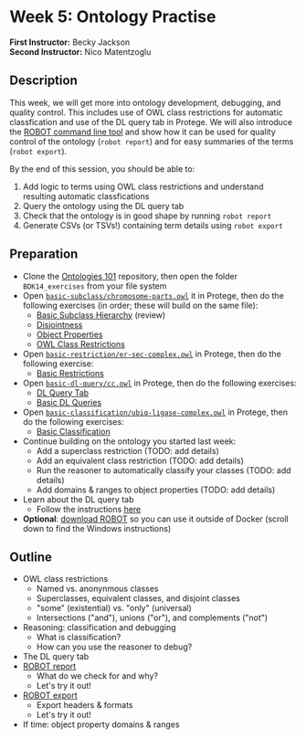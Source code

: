 # Week 5: Ontology Practise

**First Instructor:** Becky Jackson  
**Second Instructor:** Nico Matentzoglu

## Description
This week, we will get more into ontology development, debugging, and quality control. This includes use of OWL class restrictions for automatic classfication and use of the DL query tab in Protege. We will also introduce the [ROBOT command line tool](http://robot.obolibrary.org) and show how it can be used for quality control of the ontology (`robot report`) and for easy summaries of the terms (`robot export`).

By the end of this session, you should be able to:
1. Add logic to terms using OWL class restrictions and understand resulting automatic classfications
2. Query the ontology using the DL query tab
3. Check that the ontology is in good shape by running `robot report`
4. Generate CSVs (or TSVs!) containing term details using `robot export`

## Preparation
- Clone the [Ontologies 101](https://github.com/OHSUBD2K/BDK14-Ontologies-101) repository, then open the folder `BDK14_exercises` from your file system
- Open [`basic-subclass/chromosome-parts.owl`](https://raw.githubusercontent.com/OHSUBD2K/BDK14-Ontologies-101/master/BDK14_exercises/basic-subclass/chromosome-parts.owl) it in Protege, then do the following exercises (in order; these will build on the same file):
  - [Basic Subclass Hierarchy](https://ontology101tutorial.readthedocs.io/en/latest/EXERCISE_BasicSubclassHierarchy.html) (review)
  - [Disjointness](https://ontology101tutorial.readthedocs.io/en/latest/Disjointness.html)
  - [Object Properties](https://ontology101tutorial.readthedocs.io/en/latest/ObjectProperties.html)
  - [OWL Class Restrictions](https://ontology101tutorial.readthedocs.io/en/latest/OWL_ClassRestrictions.html)
- Open [`basic-restriction/er-sec-complex.owl`](https://raw.githubusercontent.com/OHSUBD2K/BDK14-Ontologies-101/master/BDK14_exercises/basic-restriction/er-sec-complex.owl) in Protege, then do the following exercise:
  - [Basic Restrictions](https://ontology101tutorial.readthedocs.io/en/latest/EXERCISE_BasicRestrictions.html)
- Open [`basic-dl-query/cc.owl`](https://raw.githubusercontent.com/OHSUBD2K/BDK14-Ontologies-101/master/BDK14_exercises/basic-dl-query/cc.owl) in Protege, then do the following exercises:
  - [DL Query Tab](https://ontology101tutorial.readthedocs.io/en/latest/DL_QueryTab.html)
  - [Basic DL Queries](https://ontology101tutorial.readthedocs.io/en/latest/EXERCISE_BasicDL_Queries.html)
- Open [`basic-classification/ubiq-ligase-complex.owl`](https://raw.githubusercontent.com/OHSUBD2K/BDK14-Ontologies-101/master/BDK14_exercises/basic-classification/ubiq-ligase-complex.owl) in Protege, then do the following exercises:
  - [Basic Classification](https://ontology101tutorial.readthedocs.io/en/latest/EXERCISE_BasicClassification.html)
- Continue building on the ontology you started last week:
  - Add a superclass restriction (TODO: add details)
  - Add an equivalent class restriction (TODO: add details)
  - Run the reasoner to automatically classify your classes (TODO: add details)
  - Add domains & ranges to object properties (TODO: add details)
- Learn about the DL query tab
  - Follow the instructions [here](https://ontology101tutorial.readthedocs.io/en/latest/DL_QueryTab.html)
- **Optional**: [download ROBOT](http://robot.obolibrary.org) so you can use it outside of Docker (scroll down to find the Windows instructions)

## Outline
- OWL class restrictions
  - Named vs. anonynmous classes
  - Superclasses, equivalent classes, and disjoint classes
  - "some" (existential) vs. "only" (universal)
  - Intersections ("and"), unions ("or"), and complements ("not")
- Reasoning: classification and debugging
  - What is classification?
  - How can you use the reasoner to debug?
- The DL query tab
- [ROBOT report](http://robot.obolibrary.org/report)
  - What do we check for and why?
  - Let's try it out!
- [ROBOT export](http://robot.obolibrary.org/export)
  - Export headers & formats
  - Let's try it out!
- If time: object property domains & ranges
